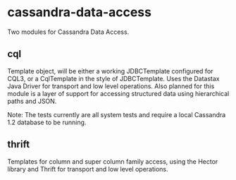 cassandra-data-access
=====================
Two modules for Cassandra Data Access.

cql
---
Template object, will be either a working JDBCTemplate configured for CQL3, or a CqlTemplate in the style of JDBCTemplate. 
Uses the Datastax Java Driver for transport and low level operations. 
Also planned for this module is a layer of support for accessing structured data using hierarchical paths and JSON.

Note: The tests currently are all system tests and require a local Cassandra 1.2 database to be running.

thrift
------
Templates for column and super column family access, using the Hector library and Thrift for transport and low level operations. 



